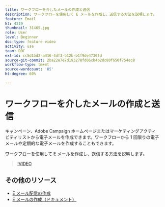 ```yaml
---
title: ワークフローを介したメールの作成と送信
description: ワークフローを使用して E メールを作成し、送信する方法を説明します。
feature: Email
kt: 4319
thumbnail: 31465.jpg
role: User
level: Beginner
doc-type: feature video
activity: use
team: DOC
exl-id: cc5d1bd2-a416-4df3-b12b-b1f9de4736fd
source-git-commit: 2ba22e7e7d193278fd06cb4b2dc80f650f754ec8
workflow-type: tm+mt
source-wordcount: '85'
ht-degree: 60%

---
```


# ワークフローを介したメールの作成と送信

キャンペーン、Adobe Campaign ホームページまたはマーケティングアクティビティリストから電子メールを作成できます。ワークフローから 1 回限りの電子メールや定期的な電子メールを作成することもできます。

ワークフローを使用して E メールを作成し、送信する方法を説明します。

>[!VIDEO](https://video.tv.adobe.com/v/31465?quality=12)

## その他のリソース

* [E メール配信の作成](/help/communication-channels/email/create-email-from-homepage.md)
* [E メールの作成（ドキュメント）](https://experienceleague.adobe.com/docs/campaign-standard/using/communication-channels/email-messages/creating-an-email.html?lang=en)
